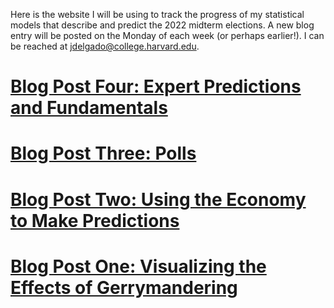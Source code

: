 Here is the website I will be using to track the progress of my statistical models that describe and predict the 2022 midterm elections. A new blog entry will be posted on the Monday of each week (or perhaps earlier!). I can be reached at [jdelgado@college.harvard.edu](jdelgado@college.harvard.edu). 

# [Blog Post Four: Expert Predictions and Fundamentals](blogs/blog4/Blog-Four.md)

# [Blog Post Three: Polls](blogs/blog3/Blog-Three.md)

# [Blog Post Two: Using the Economy to Make Predictions](blogs/blog2/Blog-Two.md)

# [Blog Post One: Visualizing the Effects of Gerrymandering](blogs/blog1/Blog-One.md)
